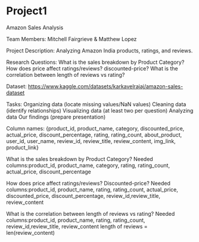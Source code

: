 # Project1

Amazon Sales Analysis

Team Members: Mitchell Fairgrieve & Matthew Lopez

Project Description: Analyzing Amazon India products, ratings, and reviews.

Research Questions:
What is the sales breakdown by Product Category?
How does price affect ratings/reviews? discounted-price?
What is the correlation between length of reviews vs rating?

Dataset: https://www.kaggle.com/datasets/karkavelrajaj/amazon-sales-dataset

Tasks:
Organizing data (locate missing values/NaN values)
Cleaning data (identify relationships)
Visualizing data (at least two per question)
Analyzing data
Our findings (prepare presentation)


Column names: {product_id, product_name,	category, discounted_price, actual_price,	discount_percentage,	rating,	rating_count, about_product,	user_id, user_name,	review_id,	review_title, review_content,	img_link, product_link}


What is the sales breakdown by Product Category?
Needed columns:product_id, product_name, category, rating, rating_count, actual_price, discount_percentage

How does price affect ratings/reviews? Discounted-price?
Needed columns:product_id, product_name, rating, rating_count, actual_price, discounted_price, discount_percentage, review_id,review_title, review_content

What is the correlation between length of reviews vs rating?
Needed columns:product_id, product_name, rating, rating_count, review_id,review_title, review_content
length of reviews = len(review_content)
